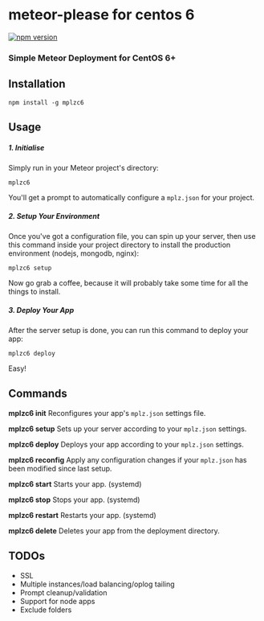 # meteor-please for centos 6
[![npm version](https://badge.fury.io/js/mplz.svg)](http://badge.fury.io/js/mplz)
### Simple Meteor Deployment for CentOS 6+

## Installation
````
npm install -g mplzc6
````

## Usage
##### 1. Initialise
Simply run in your Meteor project's directory:
````
mplzc6
````
You'll get a prompt to automatically configure a `mplz.json` for your project.

##### 2. Setup Your Environment
Once you've got a configuration file, you can spin up your server, then use this command inside your project directory to install the production environment (nodejs, mongodb, nginx):
````
mplzc6 setup
````

Now go grab a coffee, because it will probably take some time for all the things to install.

##### 3. Deploy Your App
After the server setup is done, you can run this command to deploy your app:
````
mplzc6 deploy
````

Easy!

## Commands
__mplzc6 init__ Reconfigures your app's `mplz.json` settings file.

__mplzc6 setup__ Sets up your server according to your `mplz.json` settings.

__mplzc6 deploy__ Deploys your app according to your `mplz.json` settings.

__mplzc6 reconfig__ Apply any configuration changes if your `mplz.json` has been modified since last setup.

__mplzc6 start__ Starts your app. (systemd)

__mplzc6 stop__ Stops your app. (systemd)

__mplzc6 restart__ Restarts your app. (systemd)

__mplzc6 delete__ Deletes your app from the deployment directory.

## TODOs
- SSL
- Multiple instances/load balancing/oplog tailing
- Prompt cleanup/validation
- Support for node apps
- Exclude folders
